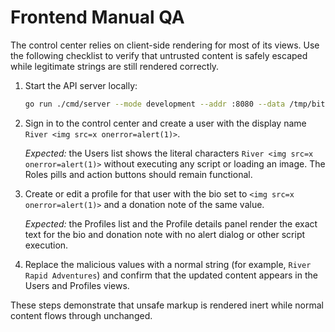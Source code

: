 # Frontend Manual QA

The control center relies on client-side rendering for most of its views. Use the
following checklist to verify that untrusted content is safely escaped while
legitimate strings are still rendered correctly.

1. Start the API server locally:

   ```bash
   go run ./cmd/server --mode development --addr :8080 --data /tmp/bitriver-live.json
   ```

2. Sign in to the control center and create a user with the display name
   `River <img src=x onerror=alert(1)>`.

   *Expected:* the Users list shows the literal characters
   `River <img src=x onerror=alert(1)>` without executing any script or
   loading an image. The Roles pills and action buttons should remain functional.

3. Create or edit a profile for that user with the bio set to
   `<img src=x onerror=alert(1)>` and a donation note of the same value.

   *Expected:* the Profiles list and the Profile details panel render the exact
   text for the bio and donation note with no alert dialog or other script
   execution.

4. Replace the malicious values with a normal string (for example,
   `River Rapid Adventures`) and confirm that the updated content appears in the
   Users and Profiles views.

These steps demonstrate that unsafe markup is rendered inert while normal
content flows through unchanged.

